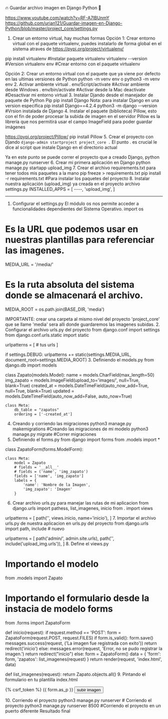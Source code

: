 🔥 Guardar archivo imagen en Django Python 🐍

https://www.youtube.com/watch?v=RF-A7lBUnmY
https://github.com/urian121/Guardar-imagen-en-Django-Python/blob/master/project_core/settings.py
1. Crear un entorno virtual, hay muchas formas
Opción 1: Crear entorno virtual con el paquete virtualenv,
puedes instalarlo de forma global en el sistema atraves de https://pypi.org/project/virtualenv/

pip install virtualenv #Instalar paquete virtualenv
virtualenv --version #Version
virtualenv env #Crear entorno con el paquete virtualenv

Opción 2: Crear un entorno virtual con el paquete que ya viene por defecto en las ultimas versiones de Python
python -m venv env o python3 -m venv env
2. Activar ambiente virtual
. env/Script/activate #Activar ambiente desde Windows
. env/bin/activate  #Activar desde la Mac
deactivate #Desactivar mi entorno virtual
3. Instalar Djando desde el manejador de paquete de Python Pip
pip install Django
Nota: para instalar Django en una version especifica
pip install Django==4.2.4
python3 -m django --version  #Vrsion instalada de Django
4. Instalar el paquete (biblioteca) Pillow, esto con el fin de poder procesar la subida de imagen en el servidor
Pillow es la librería que nos permitirá usar el campo ImageField para poder guardar imágenes

https://pypi.org/project/Pillow/
pip install Pillow
5. Crear el proyecto con Djando
`django-admin startproject project_core .`
 El punto . es crucial le dice al script que instale Django en el directorio actual

 Ya en este punto se puede correr el proyecto que a creado Django,
 python manage.py runserver
6. Crear mi primera aplicación en Django
python manage.py startapp upload_img
7. Crear el archivo requirements.txt para tener todos mis paquetes a la mano
pip freeze > requirements.txt
pip install -r requirements.txt  #Para instalar los paquetes del proyecto
8. Instalar nuestra aplicación (upload_img) ya creada en el proyecto
archivo settings.py
INSTALLED_APPS = [
----,
'upload_img',
]
- - - - - - - - - - - - - - - - - - - - - - - - - - - - - - - - - - - - - - - -
1. Configurar el settings.py
El módulo os nos permite acceder a funcionalidades dependientes del Sistema Operativo.
import os
# Es la URL que podemos usar en nuestras plantillas para referenciar las imagenes.
MEDIA_URL = '/media/'
# Es la ruta absoluta del sistema donde se almacenará el archivo.
MEDIA_ROOT = os.path.join(BASE_DIR, 'media')

IMPORTANTE: crear una carpeta al mismo nivel del proyecto 'project_core' que se llame 'media' sera alli donde
guardaremos las imagenes subidas.
2. Configurar el archivo urls.py del proyecto
from django.conf import settings
from django.conf.urls.static import static

urlpatterns = [
	# tus urls
]

if settings.DEBUG:
	urlpatterns += static(settings.MEDIA_URL, document_root=settings.MEDIA_ROOT)
3. Definiendo el models.py
from django.db import models

class Zapato(models.Model):
    name = models.CharField(max_length=50)
    img_zapato = models.ImageField(upload_to='images/', null=True, blank=True)
    created_at = models.DateTimeField(auto_now_add=True, null=True, blank=True)
    updated = models.DateTimeField(auto_now_add=False, auto_now=True)

    class Meta:
        db_table = "zapatos"
        ordering = ['-created_at']
4. Creando y corriendo las migraciones
python3 manage.py makemigrations <nombre del modelo> #Creando las migraciones de mi modelo
python3 manage.py migrate #Correr migraciones
5. Definiendo el forms.py
from django import forms
from .models import *

class ZapatoForm(forms.ModelForm):

    class Meta:
        model = Zapato
        # fields = '__all__'
        # fields = ('name', 'img_zapato')
        fields = ['name', 'img_zapato']
        labels = {
            'name': 'Nombre de la Imagen',
            'img_zapato': 'Imagen'
        }
6. Crear archivo urls.py para manejar las rutas de mi aplicacion
from django.urls import pathess, list_imagenes, inicio
from . import views

urlpatterns = [
    path('', views.inicio, name='inicio'),
]
7. Importar el archivo urls.py de nuestra aplicacion en urls.py del proyecto
from django.urls import path, include  # nuevo

urlpatterns = [
    path('admin/', admin.site.urls),
    path('', include('upload_img.urls')),
]
8. Define el views.py
# Importando el modelo
from .models import Zapato

# Importando el formulario desde la instacia de modelo forms
from .forms import ZapatoForm

def inicio(request):
    if request.method == 'POST':
        form = ZapatoForm(request.POST, request.FILES)
        if form.is_valid():
            form.save()
            messages.success(request, ('La imagen fue registrada con exito'))
            return redirect('inicio')
        else:
            messages.error(request, 'Error, no se pudo registrar la imagen.')
            return redirect("inicio")
    else:
        form = ZapatoForm()
        data = {
            'form': form,
            'zapatos': list_imagenes(request)
        }
    return render(request, 'index.html', data)


def list_imagenes(request):
    return Zapato.objects.all()
9. Pintando el formulario en tu plantilla index.html
<form method="post" enctype="multipart/form-data">
    {% csrf_token %} {{ form.as_p }}
    <button class="btn btn-primary" type="submit">subir imagen</button>
</form>
10. Corriendo el proyecto
python3 manage.py runserver # Corriendo el proyecto
python3 manage.py runserver 8500 #Corriendo el proyecto en un puerto diferente
Resultado final
